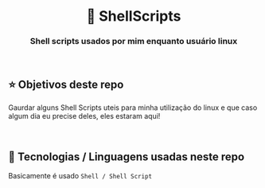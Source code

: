 <h1 align="center"> 🐧 ShellScripts </h1>
<h3 align="center"> Shell scripts usados por mim enquanto usuário linux </h3>

<br>

<h2>⭐ Objetivos deste repo</h2>
<p>Gaurdar alguns Shell Scripts uteis para minha utilização do linux e que caso algum dia eu precise deles, eles estaram aqui!</p>

<br>

<h2>🔬 Tecnologias / Linguagens usadas neste repo</h2>
Basicamente é usado <code>Shell / Shell Script</code>
